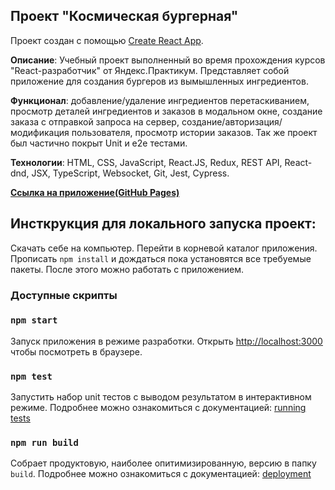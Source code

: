 ## **Проект** **"Космическая бургерная"**
Проект создан с помощью [Create React App](https://github.com/facebook/create-react-app).

**Описание**: Учебный проект выполненный во время прохождения курсов "React-разработчик" от Яндекс.Практикум. Представляет собой приложение для создания бургеров из вымышленных ингредиентов.

**Функционал**: добавление/удаление ингредиентов перетаскиванием, просмотр деталей ингредиентов и заказов в модальном окне, создание заказа с отправкой запроса на сервер, создание/авторизация/модификация пользователя, просмотр истории заказов. Так же проект был частично покрыт Unit и e2e тестами.

**Технологии**: HTML, CSS, JavaScript, React.JS, Redux, REST API, React-dnd, JSX, TypeScript, Websocket, Git, Jest, Cypress.


**[Ссылка на приложение(GitHub Pages)](https://cipher24.github.io/stellarBurgers/)**

## Инсткрукция для локального запуска проект:

Скачать себе на компьютер. 
Перейти в корневой каталог приложения. Прописать `npm install` и дождаться пока установятся все требуемые пакеты. После этого можно работать с приложением.

### Доступные скрипты

### `npm start`
Запуск приложения в режиме разработки.
Открыть [http://localhost:3000](http://localhost:3000) чтобы посмотреть в браузере.

### `npm test`

Запустить набор unit тестов с выводом результатом в интерактивном режиме.
Подробнее можно ознакомиться с документацией: [running tests](https://facebook.github.io/create-react-app/docs/running-tests) 

### `npm run build`

Собрает продуктовую, наиболее опитимизированную, версию в папку `build`. 
Подробнее можно ознакомиться с документацией: [deployment](https://facebook.github.io/create-react-app/docs/deployment) 


